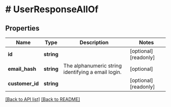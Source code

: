 # # UserResponseAllOf

## Properties

Name | Type | Description | Notes
------------ | ------------- | ------------- | -------------
**id** | **string** |  | [optional] [readonly] 
**email_hash** | **string** | The alphanumeric string identifying a email login. | [optional] 
**customer_id** | **string** |  | [optional] [readonly] 


[[Back to API list]](../../README.md#endpoints) [[Back to README]](../../README.md)
